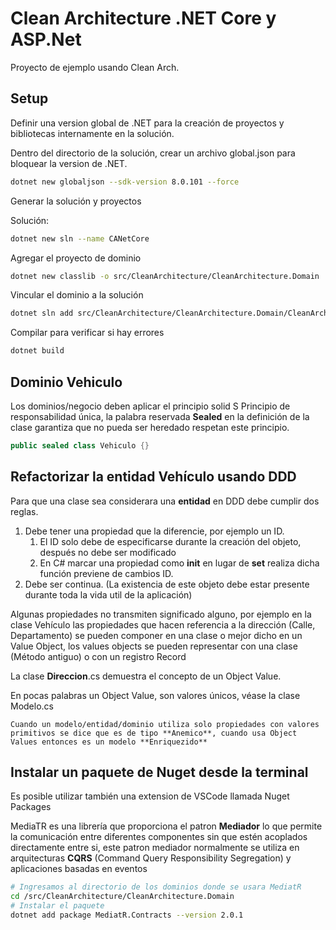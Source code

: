 # Clean Architecture .NET Core y ASP.Net

Proyecto de ejemplo usando Clean Arch.

## Setup

Definir una version global de .NET para la creación de proyectos y bibliotecas internamente en la solución.

Dentro del directorio de la solución, crear un archivo global.json para bloquear la version de .NET.

```bash
dotnet new globaljson --sdk-version 8.0.101 --force
```

Generar la solución y proyectos

Solución:

```bash
dotnet new sln --name CANetCore
```

Agregar el proyecto de dominio

```bash
dotnet new classlib -o src/CleanArchitecture/CleanArchitecture.Domain
```

Vincular el dominio a la solución

```bash
dotnet sln add src/CleanArchitecture/CleanArchitecture.Domain/CleanArchitecture.Domain.csproj
```

Compilar para verificar si hay errores

```bash
dotnet build
```

## Dominio Vehiculo

Los dominios/negocio deben aplicar el principio solid S
Principio de responsabilidad única, la palabra reservada **Sealed**
en la definición de la clase garantiza que no pueda ser heredado
respetan este principio.

```c#
public sealed class Vehiculo {}
```

## Refactorizar la entidad Vehículo usando DDD

Para que una clase sea considerara una **entidad** en DDD debe cumplir dos reglas.

1. Debe tener una propiedad que la diferencie, por ejemplo un ID.
   1. El ID solo debe de especificarse durante la creación del objeto, después no debe ser modificado
   2. En C# marcar una propiedad como **init** en lugar de **set** realiza dicha función previene de cambios ID.
2. Debe ser continua. (La existencia de este objeto debe estar presente durante toda la vida util de la aplicación)

Algunas propiedades no transmiten significado alguno, por ejemplo en la clase Vehículo
las propiedades que hacen referencia a la dirección (Calle, Departamento) se pueden componer
en una clase o mejor dicho en un Value Object, los values objects se pueden representar
con una clase (Método antiguo) o con un registro Record

La clase **Direccion**.cs demuestra el concepto de un Object Value.

En pocas palabras un Object Value, son valores únicos, véase la clase Modelo.cs

`Cuando un modelo/entidad/dominio utiliza solo propiedades con valores primitivos
se dice que es de tipo **Anemico**, cuando usa Object Values entonces es un modelo **Enriquezido**`

## Instalar un paquete de Nuget desde la terminal

Es posible utilizar también una extension de VSCode llamada Nuget Packages

MediaTR es una librería que proporciona el patron **Mediador** lo que permite la comunicación
entre diferentes componentes sin que estén acoplados directamente entre si, este patron mediador
normalmente se utiliza en arquitecturas **CQRS** (Command Query Responsibility Segregation) y aplicaciones
basadas en eventos

```bash
# Ingresamos al directorio de los dominios donde se usara MediatR
cd /src/CleanArchitecture/CleanArchitecture.Domain
# Instalar el paquete
dotnet add package MediatR.Contracts --version 2.0.1
```
